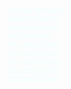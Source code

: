 <!DOCTYPE html>
<html lang="en">
<head>
    <meta charset="UTF-8">
    <meta name="viewport" content="width=device-width, initial-scale=1.0">
    <link rel="stylesheet" href="main2.css">
    <link rel="stylesheet" href="/exercises/css/fontawesome.css" media="all">
   <title>Document</title>
</head>
<body>
    <div class="box box1">
        <a href="https://www.youtube.com/@realpaiderman" style="color: azure" target="blank">famous youtuber</a>
    </div>
    <div class="box box2">
        <a href="https://www.twitch.tv/FakeBomby" style="color: azure">stupid streamer</a>
    </div>
    <div class="box box3">
        <a href="https://www.youtube.com/@fakebomby" style="color: azure">stupid youtuber</a>
    </div>
    <div class="box box4">
        <a href="https://www.twitch.tv/realpaiderman" style="color: azure">best streamer</a>
    </div>
    <div class="box box5">
        <a href="#" style="color: azure">Hoc web chuan</a>
    </div>
    <div class="box box6">
        <a href="#" style="color: azure">Hoc web chuan</a>
    </div>
    <div class="box box7">
        <a href="#" style="color: azure">Hoc web chuan</a>
    </div>
    <div class="box box8">
        <a href="#" style="color: azure">Hoc web chuan</a>
    </div>
    <div class="box box9">
        <a href="#" style="color: azure">Hoc web chuan</a>
    </div>
</body>
</html>
